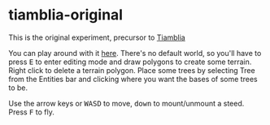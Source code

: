 # tiamblia-original

This is the original experiment, precursor to [Tiamblia](https://github.com/1j01/tiamblia-game)

You can play around with it [here](https://1j01.github.io/tiamblia-original/).
There's no default world, so you'll have to press <kbd>E</kbd> to enter editing mode and draw polygons to create some terrain.
Right click to delete a terrain polygon. Place some trees by selecting Tree from the Entities bar and clicking where you want the bases of some trees to be.

Use the arrow keys or <kbd>WASD</kbd> to move, <kbd>down</kbd> to mount/unmount a steed.
Press <kbd>F</kbd> to fly.

